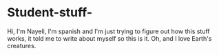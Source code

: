 # Student-stuff-
Hi, I'm Nayeli, I'm spanish and I'm just trying to figure out how this stuff works, it told me to write about myself so this is it. Oh, and I love Earth's creatures. 
